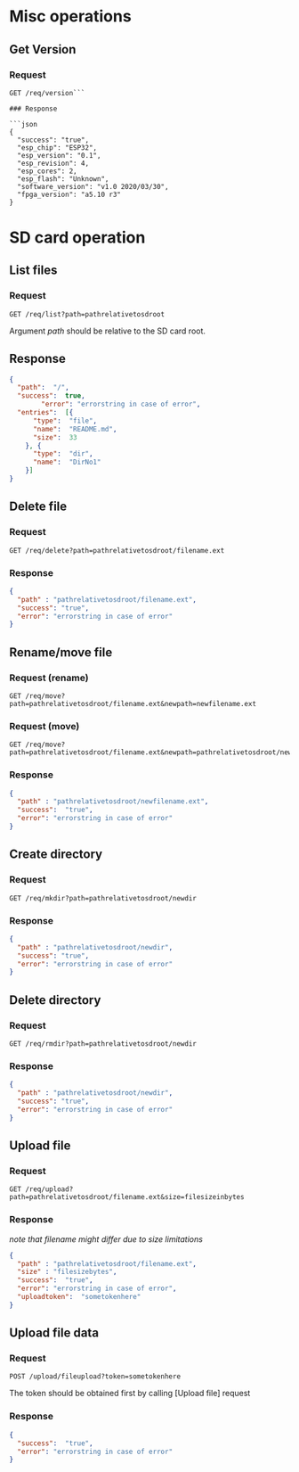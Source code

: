 # Misc operations
## Get Version
### Request
```http
GET /req/version```

### Response

```json
{
  "success": "true",
  "esp_chip": "ESP32",
  "esp_version": "0.1",
  "esp_revision": 4,
  "esp_cores": 2,
  "esp_flash": "Unknown",
  "software_version": "v1.0 2020/03/30",
  "fpga_version": "a5.10 r3"
}
```
# SD card operation
## List files
### Request
```http
GET /req/list?path=pathrelativetosdroot
```
Argument _path_ should be relative to the SD card root.
## Response
```json
{
  "path":  "/",
  "success":  true,
        "error": "errorstring in case of error",
  "entries":  [{
      "type":  "file",
      "name":  "README.md",
      "size":  33
    }, {
      "type":  "dir",
      "name":  "DirNo1"
    }]
}
```
## Delete file
### Request
```http
GET /req/delete?path=pathrelativetosdroot/filename.ext
```

### Response
```json
{
  "path" : "pathrelativetosdroot/filename.ext",
  "success": "true",
  "error": "errorstring in case of error"
}
```

## Rename/move file
### Request (rename)
```http
GET /req/move?path=pathrelativetosdroot/filename.ext&newpath=newfilename.ext
```
### Request (move)
```http
GET /req/move?path=pathrelativetosdroot/filename.ext&newpath=pathrelativetosdroot/newfilename.ext
````
### Response
```json
{
  "path" : "pathrelativetosdroot/newfilename.ext",
  "success":  "true",
  "error": "errorstring in case of error"
}
```

## Create directory
### Request
```http
GET /req/mkdir?path=pathrelativetosdroot/newdir
```
### Response
```json
{
  "path" : "pathrelativetosdroot/newdir",
  "success": "true",
  "error": "errorstring in case of error"
}
```

## Delete directory
### Request
```
GET /req/rmdir?path=pathrelativetosdroot/newdir
```
### Response
```json
{
  "path" : "pathrelativetosdroot/newdir",
  "success": "true",
  "error": "errorstring in case of error"
}
```

## Upload file
### Request
```http
GET /req/upload?path=pathrelativetosdroot/filename.ext&size=filesizeinbytes
```

### Response
_note that filename might differ due to size limitations_
```json
{
  "path" : "pathrelativetosdroot/filename.ext",
  "size" : "filesizebytes",
  "success":  "true",
  "error": "errorstring in case of error",
  "uploadtoken":  "sometokenhere"
}
```

## Upload file data
### Request
```http
POST /upload/fileupload?token=sometokenhere
```
The token should be obtained first by calling [Upload file] request
### Response
```json
{
  "success":  "true",
  "error": "errorstring in case of error"
}
```
